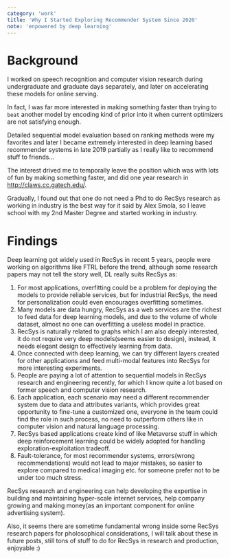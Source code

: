 ```yaml
---
category: 'work'
title: 'Why I Started Exploring Recommender System Since 2020'
note: 'enpowered by deep learning'
---
```


# Background

I worked on speech recognition and computer vision research during undergraduate and graduate days separately, and later on accelerating these models for online serving.

In fact, I was far more interested in making something faster than trying to `beat` another model by encoding kind of prior into it when current optimizers are not satisfying enough.

Detailed sequential model evaluation based on ranking methods were my favorites and later I became extremely interested in deep learning based recommender systems in late 2019 partially as I really like to recommend stuff to friends...

The interest drived me to temporally leave the position which was with lots of fun by making something faster, and did one year research in http://claws.cc.gatech.edu/.

Gradually, I found out that one do not need a Phd to do RecSys research as working in industry is the best way for it said by Alex Smola, so I leave school with my 2nd Master Degree and started working in industry.

# Findings

Deep learning got widely used in RecSys in recent 5 years, people were working on algorithms like FTRL before the trend, although some research papers may not tell the story well, DL really suits RecSys as:

1. For most applications, overfitting could be a problem for deploying the models to provide reliable services, but for industrial RecSys, the need for personalization could even encourages overfitting sometimes.
2. Many models are data hungry, RecSys as a web services are the richest to feed data for deep learning models, and due to the volume of whole dataset, almost no one can overfitting a useless model in practice.
3. RecSys is naturally related to graphs which I am also deeply interested, it do not require very deep models(seems easier to design), instead, it needs elegant design to effectively learning from data.
4. Once connected with deep learning, we can try different layers created for other applications and feed multi-modal features into RecSys for more interesting experiments.
5. People are paying a lot of attention to sequential models in RecSys research and engineering recently, for which I know quite a lot based on former speech and computer vision research.
6. Each application, each scenario may need a different recommender system due to data and attributes variants, which provides great opportunity to fine-tune a customized one, everyone in the team could find the role in such process, no need to outperform others like in computer vision and natural language processing.
7. RecSys based applications create kind of like Metaverse stuff in which deep reinforcement learning could be widely adopted for handling exploration-exploitation tradeoff.
8. Fault-tolerance, for most recommender systems, errors(wrong recommendations) would not lead to major mistakes, so easier to explore compared to medical imaging etc. for someone prefer not to be under too much stress.

RecSys research and engineering can help developing the expertise in building and maintaining hyper-scale internet services, help company growing and making money(as an important component for online advertising system).

Also, it seems there are sometime fundamental wrong inside some RecSys research papers for pholosophical considerations, I will talk about these in future posts, still tons of stuff to do for RecSys in research and production, enjoyable :)
